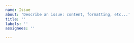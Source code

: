 ```yaml
---
name: Issue
about: 'Describe an issue: content, formatting, etc...'
title: ''
labels: ''
assignees: ''

---
```



